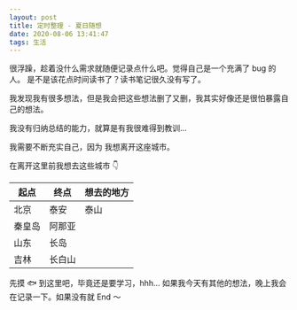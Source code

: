 ```yaml
---
layout: post
title: 定时整理 - 夏日随想
date: 2020-08-06 13:41:47
tags: 生活
---
```


很浮躁，趁着没什么需求就随便记录点什么吧。觉得自己是一个充满了 bug 的人。
是不是该花点时间读书了？读书笔记很久没有写了。

我发现我有很多想法，但是我会把这些想法删了又删，我其实好像还是很怕暴露自己的想法。

我没有归纳总结的能力，就算是有我很难得到教训...

我需要不断充实自己，因为	我想离开这座城市。

在离开这里前我想去这些城市 👇


起点         |终点           |   想去的地方|
--------------------|------------------|-----------------------|
北京 | 泰安   | 泰山   |
 | 秦皇岛   | 阿那亚   |
 | 山东   | 长岛   |
 | 吉林   | 长白山  |


先摸 🐟 到这里吧，毕竟还是要学习，hhh... 如果我今天有其他的想法，晚上我会在记录一下。如果没有就 End 	～